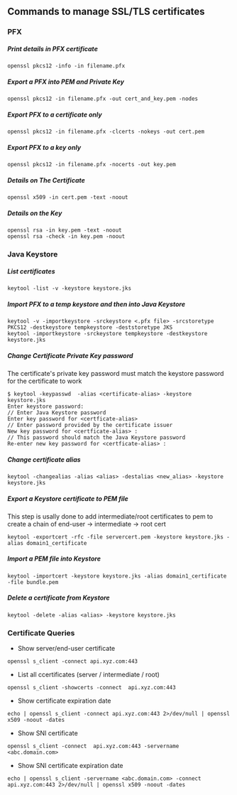 ## Commands to manage SSL/TLS certificates

### PFX 

##### Print details in PFX certificate  
```
openssl pkcs12 -info -in filename.pfx
```

##### Export a PFX into PEM and Private Key
```
openssl pkcs12 -in filename.pfx -out cert_and_key.pem -nodes
```

##### Export PFX to a certificate only
```
openssl pkcs12 -in filename.pfx -clcerts -nokeys -out cert.pem
```

##### Export PFX to a key only
```
openssl pkcs12 -in filename.pfx -nocerts -out key.pem
```

##### Details on The Certificate
```
openssl x509 -in cert.pem -text -noout
```

##### Details on the Key
```
openssl rsa -in key.pem -text -noout
openssl rsa -check -in key.pem -noout
```

### Java Keystore

##### List certificates
```
keytool -list -v -keystore keystore.jks
```

##### Import PFX to a temp keystore and then into Java Keystore
```
keytool -v -importkeystore -srckeystore <.pfx file> -srcstoretype PKCS12 -destkeystore tempkeystore -deststoretype JKS
keytool -importkeystore -srckeystore tempkeystore -destkeystore keystore.jks
```

##### Change Certificate Private Key password 
The certificate's private key password must match the keystore password for the certificate to work

```
$ keytool -keypasswd  -alias <certificate-alias> -keystore keystore.jks
Enter keystore password:                                              // Enter Java Keystore password
Enter key password for <certficate-alias>                             // Enter password provided by the certificate issuer
New key password for <certficate-alias> :                             // This password should match the Java Keystore password
Re-enter new key password for <certficate-alias> :
```

##### Change certificate alias
```
keytool -changealias -alias <alias> -destalias <new_alias> -keystore keystore.jks
```

##### Export a Keystore certificate to PEM file 
This step is usally done to add intermediate/root certificates to pem to create a chain of end-user -> intermediate -> root cert  
```
keytool -exportcert -rfc -file servercert.pem -keystore keystore.jks -alias domain1_certificate
```

##### Import a PEM file into Keystore
```
keytool -importcert -keystore keystore.jks -alias domain1_certificate -file bundle.pem
```

##### Delete a certificate from Keystore
```
keytool -delete -alias <alias> -keystore keystore.jks
```

### Certificate Queries
- Show server/end-user certificate
```
openssl s_client -connect api.xyz.com:443
```

- List all ccertificates (server / intermediate / root) 
```
openssl s_client -showcerts -connect  api.xyz.com:443
```

- Show certificate expiration date
```
echo | openssl s_client -connect api.xyz.com:443 2>/dev/null | openssl x509 -noout -dates
```

- Show SNI certificate 
```
openssl s_client -connect  api.xyz.com:443 -servername <abc.domain.com>
```

- Show SNI certificate expiration date
```
echo | openssl s_client -servername <abc.domain.com> -connect api.xyz.com:443 2>/dev/null | openssl x509 -noout -dates
```
